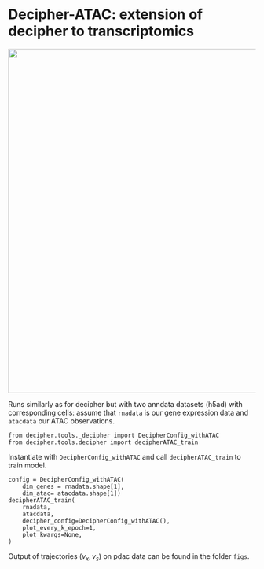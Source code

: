 # Decipher-ATAC: extension of decipher to transcriptomics

 <img src="https://github.com/erialc-cal/decipher-ATAC/blob/main/figs/decipher-architecture.svg" width="1200" height="700">

Runs similarly as for decipher but with two anndata datasets (h5ad) with corresponding cells: assume that `rnadata` is our gene expression data and `atacdata` our ATAC observations. 

```
from decipher.tools._decipher import DecipherConfig_withATAC
from decipher.tools.decipher import decipherATAC_train
```
Instantiate with `DecipherConfig_withATAC` and call `decipherATAC_train` to train model. 
```
config = DecipherConfig_withATAC(
    dim_genes = rnadata.shape[1],
    dim_atac= atacdata.shape[1])
decipherATAC_train(
    rnadata,
    atacdata,
    decipher_config=DecipherConfig_withATAC(),
    plot_every_k_epoch=1,
    plot_kwargs=None,
)
```
Output of trajectories ($v_x, v_s$) on pdac data can be found in the folder `figs`. 
